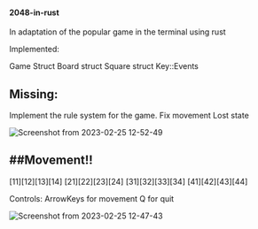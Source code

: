 #### 2048-in-rust

In adaptation of the popular game in the terminal using rust




Implemented:

Game Struct
Board struct
Square struct
Key::Events


Missing:
-------------
Implement the rule system for the game.
Fix movement
Lost state

![Screenshot from 2023-02-25 12-52-49](https://user-images.githubusercontent.com/24571992/221355388-a87a3de3-8b4b-4272-aa30-4e59ebb19598.png)

##Movement!!
-------------
[11][12][13][14]
[21][22][23][24]
[31][32][33][34]
[41][42][43][44]

Controls: 
ArrowKeys for movement 
Q  for quit



![Screenshot from 2023-02-25 12-47-43](https://user-images.githubusercontent.com/24571992/221355289-d3b36a8d-03d8-44ff-8f74-5f7d0c7cc93d.png)
